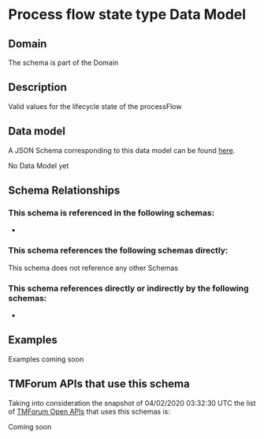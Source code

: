 # Process flow state type Data Model

## Domain

The  schema is part of the  Domain

## Description

Valid values for the lifecycle state of the processFlow

## Data model

A JSON Schema corresponding to this data model can be found
[here](https://github.com/tmforum-rand/schemas/blob/candidates/Common/ProcessFlowStateType.schema.json).

No Data Model yet

## Schema Relationships

### This schema is referenced in the following schemas:

-

### This schema references the following schemas directly:

This schema does not reference any other Schemas

### This schema references directly or indirectly by the following schemas:

-



## Examples

Examples coming soon

## TMForum APIs that use this schema

Taking into consideration the snapshot of 04/02/2020 03:32:30 UTC the list of [TMForum Open APIs](https://www.tmforum.org/open-apis/) that uses this schemas is:

Coming soon